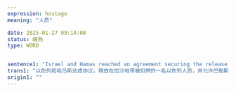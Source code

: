 ```yaml
---
expression: hostage
meaning: "人质"

date: 2025-01-27 09:14:08
status: 眼熟
type: WORD


sentence1: "Israel and Hamas reached an agreement securing the release of an Israeli hostage held in Gaza and allowing the return of Palestinians to the north of the strip."
trans1: "以色列和哈马斯达成协议，释放在加沙地带被扣押的一名以色列人质，并允许巴勒斯坦人返回加沙地带北部。"
origin1: ""
---
```


